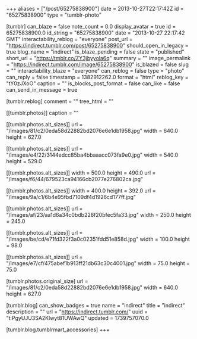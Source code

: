 +++
aliases = ["/post/65275838900"]
date = 2013-10-27T22:17:42Z
id = "65275838900"
type = "tumblr-photo"

[tumblr]
can_blaze = false
note_count = 0.0
display_avatar = true
id = 65275838900.0
id_string = "65275838900"
date = "2013-10-27 22:17:42 GMT"
interactability_reblog = "everyone"
post_url = "https://indirect.tumblr.com/post/65275838900"
should_open_in_legacy = true
blog_name = "indirect"
is_blaze_pending = false
state = "published"
short_url = "https://tmblr.co/ZY3jbyyola6q"
summary = ""
image_permalink = "https://indirect.tumblr.com/image/65275838900"
is_blazed = false
slug = ""
interactability_blaze = "everyone"
can_reblog = false
type = "photo"
can_reply = false
timestamp = 1382912262.0
format = "html"
reblog_key = "tY0zJXoO"
caption = ""
is_blocks_post_format = false
can_like = false
can_send_in_message = true

[tumblr.reblog]
comment = ""
tree_html = ""

[[tumblr.photos]]
caption = ""

[[tumblr.photos.alt_sizes]]
url = "/images/81/c2/0eda58d22882bd2076e6e1db1958.jpg"
width = 640.0
height = 627.0

[[tumblr.photos.alt_sizes]]
url = "/images/e4/22/3144edcc85ba4bbaaacc073fa9e0.jpg"
width = 540.0
height = 529.0

[[tumblr.photos.alt_sizes]]
width = 500.0
height = 490.0
url = "/images/f6/44/679523ca94166cb2077e276802ca.jpg"

[[tumblr.photos.alt_sizes]]
width = 400.0
height = 392.0
url = "/images/9a/c1/6b4e95fbd7109df4d1926cd177ff.jpg"

[[tumblr.photos.alt_sizes]]
url = "/images/af/23/aa1d6a34c0bdb228f20bfec5fa33.jpg"
width = 250.0
height = 245.0

[[tumblr.photos.alt_sizes]]
url = "/images/be/cd/e71fd322f3a0c02351fdd51e858d.jpg"
width = 100.0
height = 98.0

[[tumblr.photos.alt_sizes]]
url = "/images/e7/cf/475abef1b913ff21db63c30c4001.jpg"
width = 75.0
height = 75.0

[tumblr.photos.original_size]
url = "/images/81/c2/0eda58d22882bd2076e6e1db1958.jpg"
width = 640.0
height = 627.0

[tumblr.blog]
can_show_badges = true
name = "indirect"
title = "indirect"
description = ""
url = "https://indirect.tumblr.com/"
uuid = "t:PgyUJU3SA2Klwyt81UWAwQ"
updated = 1739757070.0

[tumblr.blog.tumblrmart_accessories]
+++

